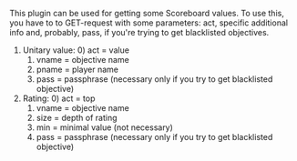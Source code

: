 This plugin can be used for getting some Scoreboard values.
To use this, you have to to GET-request with some parameters: act, specific additional info and, probably, pass, if you're trying to get blacklisted objectives.
1. Unitary value:
    0) act = value
    1) vname = objective name
    2) pname = player name
    3) pass = passphrase (necessary only if you try to get blacklisted objective)
2. Rating:
    0) act = top
    1) vname = objective name
    2) size = depth of rating
    3) min = minimal value (not necessary)
    4) pass = passphrase (necessary only if you try to get blacklisted objective)
